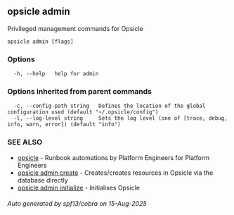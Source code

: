 ## opsicle admin

Privileged management commands for Opsicle

```
opsicle admin [flags]
```

### Options

```
  -h, --help   help for admin
```

### Options inherited from parent commands

```
  -c, --config-path string   Defines the location of the global configuration used (default "~/.opsicle/config")
  -l, --log-level string     Sets the log level (one of [trace, debug, info, warn, error]) (default "info")
```

### SEE ALSO

* [opsicle](cli/opsicle.md)	 - Runbook automations by Platform Engineers for Platform Engineers
* [opsicle admin create](cli/opsicle_admin_create.md)	 - Creates/creates resources in Opsicle via the database directly
* [opsicle admin initialize](cli/opsicle_admin_initialize.md)	 - Initialises Opsicle

###### Auto generated by spf13/cobra on 15-Aug-2025
